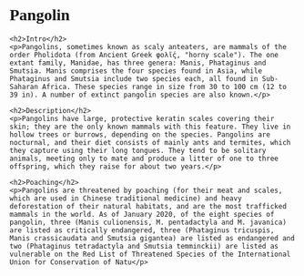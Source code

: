 <html lang="en">
<head>
    <meta charset="UTF-8">
    <meta name="viewport" content="width=device-width, initial-scale=1.0">
    <title>Pangolin Information</title>
    <style>
        body {
            font-family: "Times New Roman", Times, serif;
        }
        h1 {
            font-family: "Times New Roman", Times, serif;
        }
    </style>
</head>
<body>
    <h1>Pangolin</h1>

    <h2>Intro</h2>
    <p>Pangolins, sometimes known as scaly anteaters, are mammals of the order Pholidota (from Ancient Greek φολῐ́ς, "horny scale"). The one extant family, Manidae, has three genera: Manis, Phataginus and Smutsia. Manis comprises the four species found in Asia, while Phataginus and Smutsia include two species each, all found in Sub-Saharan Africa. These species range in size from 30 to 100 cm (12 to 39 in). A number of extinct pangolin species are also known.</p>

    <h2>Description</h2>
    <p>Pangolins have large, protective keratin scales covering their skin; they are the only known mammals with this feature. They live in hollow trees or burrows, depending on the species. Pangolins are nocturnal, and their diet consists of mainly ants and termites, which they capture using their long tongues. They tend to be solitary animals, meeting only to mate and produce a litter of one to three offspring, which they raise for about two years.</p>

    <h2>Poaching</h2>
    <p>Pangolins are threatened by poaching (for their meat and scales, which are used in Chinese traditional medicine) and heavy deforestation of their natural habitats, and are the most trafficked mammals in the world. As of January 2020, of the eight species of pangolin, three (Manis culionensis, M. pentadactyla and M. javanica) are listed as critically endangered, three (Phataginus tricuspis, Manis crassicaudata and Smutsia gigantea) are listed as endangered and two (Phataginus tetradactyla and Smutsia temminckii) are listed as vulnerable on the Red List of Threatened Species of the International Union for Conservation of Natu</p>
</body>
</html>
